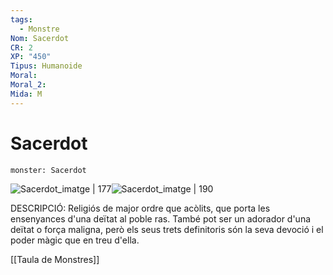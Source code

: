 ```yaml
---
tags:
  - Monstre
Nom: Sacerdot
CR: 2
XP: "450"
Tipus: Humanoide
Moral: 
Moral_2: 
Mida: M
---
```

# Sacerdot

```statblock
monster: Sacerdot
```

![Sacerdot_imatge | 177](https://i.pinimg.com/564x/d3/18/d6/d318d6397d93df815c6ca149779b43f6.jpg)![Sacerdot_imatge | 190](https://i.pinimg.com/originals/68/99/69/6899690b04d3e755ea8154dadd0ffabf.png)

DESCRIPCIÓ: 
Religiós de major ordre que acòlits, que porta les ensenyances d'una deïtat al poble ras. També pot ser un adorador d'una deïtat o força maligna, però els seus trets definitoris són la seva devoció i el poder màgic que en treu d'ella.

[[Taula de Monstres]]